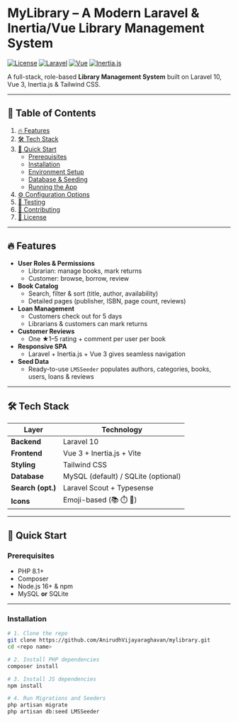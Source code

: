 # MyLibrary – A Modern Laravel & Inertia/Vue Library Management System

[![License](https://img.shields.io/github/license/yourusername/mylibrary)](LICENSE) [![Laravel](https://img.shields.io/badge/Laravel-12.x-red)](https://laravel.com) [![Vue](https://img.shields.io/badge/Vue–3-green)](https://vuejs.org) [![Inertia.js](https://img.shields.io/badge/Inertia.js-0.13-blue)](https://inertiajs.com)

A full-stack, role-based **Library Management System** built on Laravel 10, Vue 3, Inertia.js & Tailwind CSS.

---

## 📖 Table of Contents

1. [🔥 Features](#-features)  
2. [🛠️ Tech Stack](#️-tech-stack)  
3. [🚀 Quick Start](#-quick-start)  
   - [Prerequisites](#prerequisites)  
   - [Installation](#installation)  
   - [Environment Setup](#environment-setup)  
   - [Database & Seeding](#database--seeding)  
   - [Running the App](#running-the-app)  
4. [⚙️ Configuration Options](#️-configuration-options)  
5. [🧪 Testing](#-testing)  
6. [🤝 Contributing](#-contributing)  
7. [📄 License](#-license)  

---

## 🔥 Features

- **User Roles & Permissions**  
  - Librarian: manage books, mark returns  
  - Customer: browse, borrow, review  
- **Book Catalog**  
  - Search, filter & sort (title, author, availability)  
  - Detailed pages (publisher, ISBN, page count, reviews)  
- **Loan Management**  
  - Customers check out for 5 days  
  - Librarians & customers can mark returns  
- **Customer Reviews**  
  - One ★1–5 rating + comment per user per book  
- **Responsive SPA**  
  - Laravel + Inertia.js + Vue 3 gives seamless navigation  
- **Seed Data**  
  - Ready-to-use `LMSSeeder` populates authors, categories, books, users, loans & reviews  

---

## 🛠️ Tech Stack

| Layer            | Technology                        |
| ---------------- | --------------------------------- |
| **Backend**      | Laravel 10                        |
| **Frontend**     | Vue 3 + Inertia.js + Vite         |
| **Styling**      | Tailwind CSS                      |
| **Database**     | MySQL (default) / SQLite (optional) |
| **Search (opt.)**| Laravel Scout + Typesense         |
| **Icons**        | Emoji-based (📚 ⏱️ 💬)              |

---

## 🚀 Quick Start

### Prerequisites

- PHP 8.1+  
- Composer  
- Node.js 16+ & npm  
- MySQL **or** SQLite  

---

### Installation

```bash
# 1. Clone the repo
git clone https://github.com/AnirudhVijayaraghavan/mylibrary.git
cd <repo name>

# 2. Install PHP dependencies
composer install

# 3. Install JS dependencies
npm install

# 4. Run Migrations and Seeders
php artisan migrate
php artisan db:seed LMSSeeder
